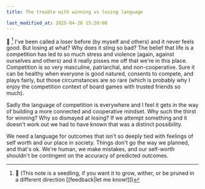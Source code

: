 ```yaml
---
title: The trouble with winning vs losing language

last_modified_at: 2025-04-26 15:20:00
---
```

🌱 [^1]
I've been called a loser before (by myself and others) and it never feels good. But losing at what? Why does it sting so bad? The belief that life is a competition has led to so much stress and violence (again, against ourselves and others) and it really pisses me off that we're in this place. Competition is so very masculine, patriarchal, and non-cooperative. Sure it can be healthy when everyone is good natured, consents to compete, and plays fairly, but those circumstances are so rare (which is probably why I enjoy the competition context of board games with trusted friends so much). 

Sadly the language of competition is everywhere and I feel it gets in the way of building a more connected and cooperative mindset. Why such the thirst for winning? Why so dismayed at losing? If we attempt something and it doesn't work out we had to have known that was a distinct possibility. 

We need a language for outcomes that isn't so deeply tied with feelings of self worth and our place in society. Things don't go the way we planned, and that's ok. We're human, we make mistakes, and our self-worth shouldn't be contingent on the accuracy of predicted outcomes.

[^1]: 🌱 (This note is a seedling, if you want it to grow, wither, or be pruned in a different direction [[feedback|let me know!]])